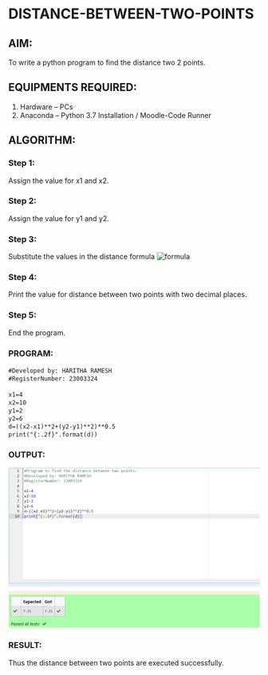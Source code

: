 # DISTANCE-BETWEEN-TWO-POINTS

## AIM:
To write a python program to find the distance two 2 points.
## EQUIPMENTS REQUIRED:
1. Hardware – PCs
2. Anaconda – Python 3.7 Installation / Moodle-Code Runner
## ALGORITHM:
### Step 1: 
Assign the value for x1 and x2.
### Step 2: 
Assign the value for y1 and y2.
### Step 3: 
Substitute the values in the distance formula  ![formula](/formula.JPG)
### Step 4: 
Print the value for distance between two points with two decimal places.
### Step 5: 
End the program.
### PROGRAM:
```#Program to find the distance between two points.
#Developed by: HARITHA RAMESH
#RegisterNumber: 23003324

x1=4
x2=10
y1=2
y2=6
d=((x2-x1)**2+(y2-y1)**2)**0.5
print("{:.2f}".format(d))
```
  
### OUTPUT:
![Alt text](distance.png)
### RESULT:
Thus the distance between two points are executed successfully.
